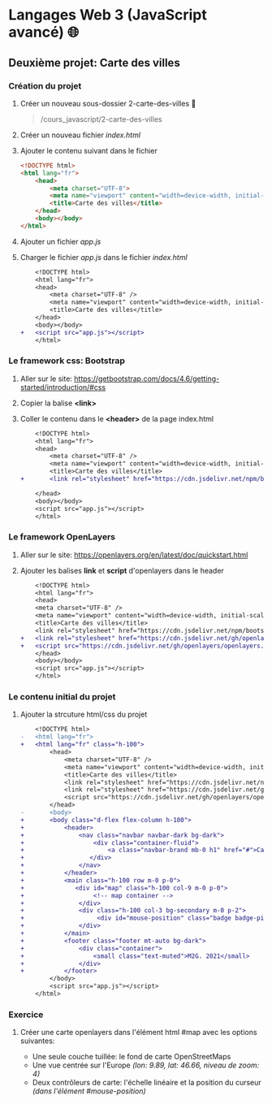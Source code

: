 # **Langages Web 3 (JavaScript avancé)** 🌐

## **Deuxième projet:** Carte des villes

### **Création du projet**

1. Créer un nouveau sous-dossier 2-carte-des-villes 📁

    > /cours_javascript/2-carte-des-villes

2. Créer un nouveau fichier *index.html*
3. Ajouter le contenu suivant dans le fichier

    ``` html
    <!DOCTYPE html>
    <html lang="fr">
        <head>
            <meta charset="UTF-8">
            <meta name="viewport" content="width=device-width, initial-scale=1.0">
            <title>Carte des villes</title>
        </head>
        <body></body>
    </html>
    ```

4. Ajouter un fichier *app.js*

5. Charger le fichier *app.js* dans le fichier *index.html*

    ```diff
        <!DOCTYPE html>
        <html lang="fr">
        <head>
            <meta charset="UTF-8" />
            <meta name="viewport" content="width=device-width, initial-scale=1.0" />
            <title>Carte des villes</title>
        </head>
        <body></body>
    +   <script src="app.js"></script>
        </html>
    ```

### **Le framework css: Bootstrap**

1. Aller sur le site: <https://getbootstrap.com/docs/4.6/getting-started/introduction/#css>

2. Copier la balise **\<link>**

3. Coller le contenu dans le **\<header>** de la page index.html

    ```diff
        <!DOCTYPE html>
        <html lang="fr">
        <head>
            <meta charset="UTF-8" />
            <meta name="viewport" content="width=device-width, initial-scale=1.0" />
            <title>Carte des villes</title>
    +       <link rel="stylesheet" href="https://cdn.jsdelivr.net/npm/bootstrap@4.6.0/dist/css/bootstrap.min.css" integrity="sha384-B0vP5xmATw1+K9KRQjQERJvTumQW0nPEzvF6L/Z6nronJ3oUOFUFpCjEUQouq2+l" crossorigin="anonymous">

        </head>
        <body></body>
        <script src="app.js"></script>
        </html>
    ```

### **Le framework OpenLayers**

1. Aller sur le site: <https://openlayers.org/en/latest/doc/quickstart.html>

2. Ajouter les balises **link** et **script** d'openlayers dans le header

    ```diff
        <!DOCTYPE html>
        <html lang="fr">
        <head>
        <meta charset="UTF-8" />
        <meta name="viewport" content="width=device-width, initial-scale=1.0" />
        <title>Carte des villes</title>
        <link rel="stylesheet" href="https://cdn.jsdelivr.net/npm/bootstrap@4.6.0/dist/css/bootstrap.min.css" integrity="sha384-B0vP5xmATw1+K9KRQjQERJvTumQW0nPEzvF6L/Z6nronJ3oUOFUFpCjEUQouq2+l" crossorigin="anonymous">
    +   <link rel="stylesheet" href="https://cdn.jsdelivr.net/gh/openlayers/openlayers.github.io@master/en/v6.5.0/css/ol.css" type="text/css"/>
    +   <script src="https://cdn.jsdelivr.net/gh/openlayers/openlayers.github.io@master/en/v6.5.0/build/ol.js"></script>
        </head>
        <body></body>
        <script src="app.js"></script>
        </html>
    ```

### **Le contenu initial du projet**

1. Ajouter la strcuture html/css du projet

    ```diff
        <!DOCTYPE html>
    -   <html lang="fr">
    +   <html lang="fr" class="h-100">
            <head>
                <meta charset="UTF-8" />
                <meta name="viewport" content="width=device-width, initial-scale=1.0" />
                <title>Carte des villes</title>
                <link rel="stylesheet" href="https://cdn.jsdelivr.net/npm/bootstrap@4.6.0/dist/css/bootstrap.min.css" integrity="sha384-B0vP5xmATw1+K9KRQjQERJvTumQW0nPEzvF6L/Z6nronJ3oUOFUFpCjEUQouq2+l" crossorigin="anonymous"/>
                <link rel="stylesheet" href="https://cdn.jsdelivr.net/gh/openlayers/openlayers.github.io@master/en/v6.5.0/css/ol.css" type="text/css"/>
                <script src="https://cdn.jsdelivr.net/gh/openlayers/openlayers.github.io@master/en/v6.5.0/build/ol.js"></script>
            </head>
    -       <body>
    +       <body class="d-flex flex-column h-100">
    +           <header>
    +               <nav class="navbar navbar-dark bg-dark">
    +                   <div class="container-fluid">
    +                       <a class="navbar-brand mb-0 h1" href="#">Carte des villes</a>
    +                  </div>
    +               </nav>
    +           </header>
    +           <main class="h-100 row m-0 p-0">
    +              <div id="map" class="h-100 col-9 m-0 p-0">
    +                   <!-- map container -->
    +               </div>
    +               <div class="h-100 col-3 bg-secondary m-0 p-2">
    +                    <div id="mouse-position" class="badge badge-pill badge-primary w-100 p-1"></div>
    +               </div>
    +           </main>
    +           <footer class="footer mt-auto bg-dark">
    +               <div class="container">
    +                   <small class="text-muted">M2G. 2021</small>
    +               </div>
    +           </footer>
            </body>
            <script src="app.js"></script>
        </html>
    ```

### **Exercice**

1. Créer une carte openlayers dans l'élément html #map avec les options suivantes:

    - Une seule couche tuillée: le fond de carte OpenStreetMaps
    - Une vue centrée sur l'Europe *(lon: 9.89, lat: 46.66, niveau de zoom: 4)*
    - Deux contrôleurs de carte: l'échelle linéaire et la position du curseur *(dans l'élément #mouse-position)*
